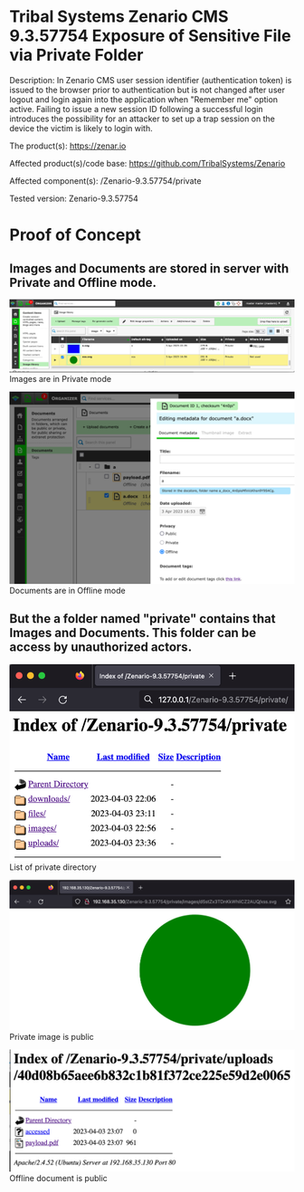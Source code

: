# Tribal Systems Zenario CMS 9.3.57754 Exposure of Sensitive File via Private Folder

Description: In Zenario CMS user session identifier (authentication token) is issued to the browser prior to authentication but is not changed after user logout and login again into the application when "Remember me" option active. Failing to issue a new session ID following a successful login introduces the possibility for an attacker to set up a trap session on the device the victim is likely to login with.

The product(s): https://zenar.io

Affected product(s)/code base: https://github.com/TribalSystems/Zenario

Affected component(s): /Zenario-9.3.57754/private

Tested version: Zenario-9.3.57754

# Proof of Concept

## Images and Documents are stored in server with Private and Offline mode.

![](images/images.png)
Images are in Private mode

![](images/files.png)
Documents are in Offline mode

## But the a folder named "private" contains that Images and Documents. This folder can be access by unauthorized actors.

![](images/listing.png)
List of private directory

![](images/svg-image.png)
Private image is public

![](images/pdf.png)
Offline document is public